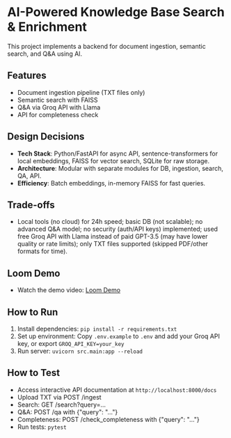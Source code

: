 # AI-Powered Knowledge Base Search & Enrichment

This project implements a backend for document ingestion, semantic search, and Q&A using AI.

## Features

- Document ingestion pipeline (TXT files only)
- Semantic search with FAISS
- Q&A via Groq API with Llama
- API for completeness check

## Design Decisions

- **Tech Stack**: Python/FastAPI for async API, sentence-transformers for local embeddings, FAISS for vector search, SQLite for raw storage.
- **Architecture**: Modular with separate modules for DB, ingestion, search, QA, API.
- **Efficiency**: Batch embeddings, in-memory FAISS for fast queries.

## Trade-offs

- Local tools (no cloud) for 24h speed; basic DB (not scalable); no advanced Q&A model; no security (auth/API keys) implemented; used free Groq API with Llama instead of paid GPT-3.5 (may have lower quality or rate limits); only TXT files supported (skipped PDF/other formats for time).

## Loom Demo
- Watch the demo video: [Loom Demo](https://www.loom.com/share/595213f494674572b04e37196c69e764?sid=9ca7ff98-5060-4c6c-a3b9-47ece11b1bd5)

## How to Run

1. Install dependencies: `pip install -r requirements.txt`
2. Set up environment: Copy `.env.example` to `.env` and add your Groq API key, or export `GROQ_API_KEY=your_key`
3. Run server: `uvicorn src.main:app --reload`

## How to Test

- Access interactive API documentation at `http://localhost:8000/docs`
- Upload TXT via POST /ingest
- Search: GET /search?query=...
- Q&A: POST /qa with {"query": "..."}
- Completeness: POST /check_completeness with {"query": "..."}
- Run tests: `pytest`
